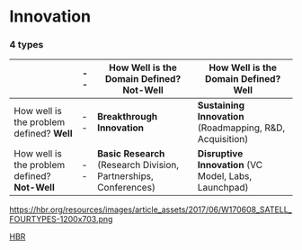 # Innovation

### 4 types

||--|How Well is the Domain Defined? Not-Well|How Well is the Domain Defined? Well|
|--|--|--|--|
|How well is the problem defined? **Well**|--| **Breakthrough Innovation** | **Sustaining Innovation** (Roadmapping, R&D, Acquisition) |
|How well is the problem defined? **Not-Well**|--| **Basic Research** (Research Division, Partnerships, Conferences) | **Disruptive Innovation** (VC Model, Labs, Launchpad) |

https://hbr.org/resources/images/article_assets/2017/06/W170608_SATELL_FOURTYPES-1200x703.png

[HBR](https://hbr.org/2017/06/the-4-types-of-innovation-and-the-problems-they-solve)
